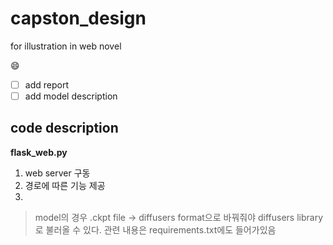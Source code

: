 # capston_design
for illustration in web novel

:smile:   
- [ ] add report 
- [ ] add model description   
## code description

**flask_web.py**

1. web server 구동   
2. 경로에 따른 기능 제공   
3. 


> model의 경우 .ckpt file -> diffusers format으로 바꿔줘야 diffusers library로 불러올 수 있다. 관련 내용은 requirements.txt에도 들어가있음
